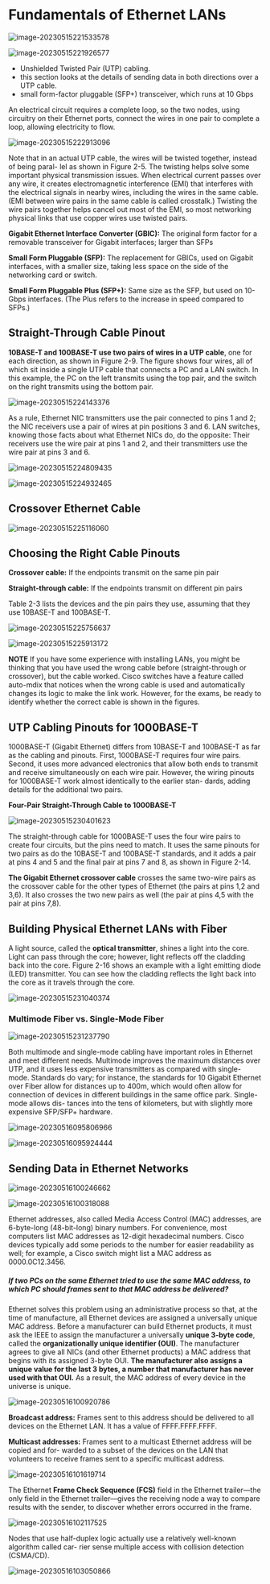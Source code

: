 # **Fundamentals of Ethernet LANs**

![image-20230515221533578](images/image-20230515221533578.png)

![image-20230515221926577](images/image-20230515221926577.png)

- Unshielded Twisted Pair (UTP) cabling.
-  this section looks at the details of sending data in both directions over a UTP cable.
- small form-factor pluggable (SFP+) transceiver, which runs at 10 Gbps

An electrical circuit requires a complete loop, so the two nodes, using circuitry on their Ethernet ports, connect the wires in one pair to complete a loop, allowing electricity to flow.

![image-20230515222913096](images/image-20230515222913096.png)

Note that in an actual UTP cable, the wires will be twisted together, instead of being paral- lel as shown in Figure 2-5. The twisting helps solve some important physical transmission issues. When electrical current passes over any wire, it creates electromagnetic interference (EMI) that interferes with the electrical signals in nearby wires, including the wires in the same cable. (EMI between wire pairs in the same cable is called crosstalk.) Twisting the wire pairs together helps cancel out most of the EMI, so most networking physical links that use copper wires use twisted pairs.

**Gigabit Ethernet Interface Converter (GBIC):** The original form factor for a removable transceiver for Gigabit interfaces; larger than SFPs

**Small Form Pluggable (SFP):** The replacement for GBICs, used on Gigabit interfaces, with a smaller size, taking less space on the side of the networking card or switch.

**Small Form Pluggable Plus (SFP+):** Same size as the SFP, but used on 10-Gbps interfaces. (The Plus refers to the increase in speed compared to SFPs.)

## Straight-Through Cable Pinout

**10BASE-T and 100BASE-T use two pairs of wires in a UTP cable**, one for each direction, as shown in Figure 2-9. The figure shows four wires, all of which sit inside a single UTP cable that connects a PC and a LAN switch. In this example, the PC on the left transmits using the top pair, and the switch on the right transmits using the bottom pair.

![image-20230515224143376](images/image-20230515224143376.png)

 As a rule, Ethernet NIC transmitters use the pair connected to pins 1 and 2; the NIC receivers use a pair of wires at pin positions 3 and 6. LAN switches, knowing those facts about what Ethernet NICs do, do the opposite: Their receivers use the wire pair at pins 1 and 2, and their transmitters use the wire pair at pins 3 and 6.

![image-20230515224809435](images/image-20230515224809435.png)

![image-20230515224932465](images/image-20230515224932465.png)

## **Crossover Ethernet Cable**

![image-20230515225116060](images/image-20230515225116060.png)

## Choosing the Right Cable Pinouts

**Crossover cable:** If the endpoints transmit on the same pin pair

**Straight-through cable:** If the endpoints transmit on different pin pairs

Table 2-3 lists the devices and the pin pairs they use, assuming that they use 10BASE-T and 100BASE-T.

![image-20230515225756637](images/image-20230515225756637.png)

![image-20230515225913172](images/image-20230515225913172.png)

**NOTE** If you have some experience with installing LANs, you might be thinking that you have used the wrong cable before (straight-through or crossover), but the cable worked. Cisco switches have a feature called auto-mdix that notices when the wrong cable is used and automatically changes its logic to make the link work. However, for the exams, be ready to identify whether the correct cable is shown in the figures.

## **UTP Cabling Pinouts for 1000BASE-T**

1000BASE-T (Gigabit Ethernet) differs from 10BASE-T and 100BASE-T as far as the cabling and pinouts. First, 1000BASE-T requires four wire pairs. Second, it uses more advanced electronics that allow both ends to transmit and receive simultaneously on each wire pair. However, the wiring pinouts for 1000BASE-T work almost identically to the earlier stan- dards, adding details for the additional two pairs.

**Four-Pair Straight-Through Cable to 1000BASE-T**

![image-20230515230401623](images/image-20230515230401623.png)

The straight-through cable for 1000BASE-T uses the four wire pairs to create four circuits, but the pins need to match. It uses the same pinouts for two pairs as do the 10BASE-T and 100BASE-T standards, and it adds a pair at pins 4 and 5 and the final pair at pins 7 and 8, as shown in Figure 2-14.

**The Gigabit Ethernet crossover cable** crosses the same two-wire pairs as the crossover cable for the other types of Ethernet (the pairs at pins 1,2 and 3,6). It also crosses the two new pairs as well (the pair at pins 4,5 with the pair at pins 7,8).

## **Building Physical Ethernet LANs with Fiber**

A light source, called the **optical transmitter**, shines a light into the core. Light can pass through the core; however, light reflects off the cladding back into the core. Figure 2-16 shows an example with a light emitting diode (LED) transmitter. You can see how the cladding reflects the light back into the core as it travels through the core.

![image-20230515231040374](images/image-20230515231040374.png)

### Multimode Fiber vs. Single-Mode Fiber

![image-20230515231237790](images/image-20230515231237790.png)

Both multimode and single-mode cabling have important roles in Ethernet and meet different needs. Multimode improves the maximum distances over UTP, and it uses less expensive transmitters as compared with single-mode. Standards do vary; for instance, the standards for 10 Gigabit Ethernet over Fiber allow for distances up to 400m, which would often allow for connection of devices in different buildings in the same office park. Single-mode allows dis- tances into the tens of kilometers, but with slightly more expensive SFP/SFP+ hardware.

![image-20230516095806966](images/image-20230516095806966.png)

![image-20230516095924444](images/image-20230516095924444.png)

## **Sending Data in Ethernet Networks**

![image-20230516100246662](images/image-20230516100246662.png)

![image-20230516100318088](images/image-20230516100318088.png)

Ethernet addresses, also called Media Access Control (MAC) addresses, are 6-byte-long (48-bit-long) binary numbers. For convenience, most computers list MAC addresses as 12-digit hexadecimal numbers. Cisco devices typically add some periods to the number for easier readability as well; for example, a Cisco switch might list a MAC address as 0000.0C12.3456.

##### If two PCs on the same Ethernet tried to use the same MAC address, to which PC should frames sent to that MAC address be delivered?

Ethernet solves this problem using an administrative process so that, at the time of manufacture, all Ethernet devices are assigned a universally unique MAC address. Before a manufacturer can build Ethernet products, it must ask the IEEE to assign the manufacturer a universally **unique 3-byte code**, called the **organizationally unique identifier (OUI)**. The manufacturer agrees to give all NICs (and other Ethernet products) a MAC address that begins with its assigned 3-byte OUI. **The manufacturer also assigns a unique value for the last 3 bytes, a number that manufacturer has never used with that OUI.** As a result, the MAC address of every device in the universe is unique.

![image-20230516100920786](images/image-20230516100920786.png)

**Broadcast address:** Frames sent to this address should be delivered to all devices on the Ethernet LAN. It has a value of FFFF.FFFF.FFFF.

**Multicast addresses:** Frames sent to a multicast Ethernet address will be copied and for- warded to a subset of the devices on the LAN that volunteers to receive frames sent to a specific multicast address.

![image-20230516101619714](images/image-20230516101619714.png)

The Ethernet **Frame Check Sequence (FCS)** field in the Ethernet trailer—the only field in
 the Ethernet trailer—gives the receiving node a way to compare results with the sender, to discover whether errors occurred in the frame. 

![image-20230516102117525](images/image-20230516102117525.png)

Nodes that use half-duplex logic actually use a relatively well-known algorithm called car- rier sense multiple access with collision detection (CSMA/CD). 

![image-20230516103050866](images/image-20230516103050866.png)